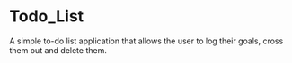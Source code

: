 # Todo_List

A simple to-do list application that allows the user to log their goals, cross them out and delete them. 
